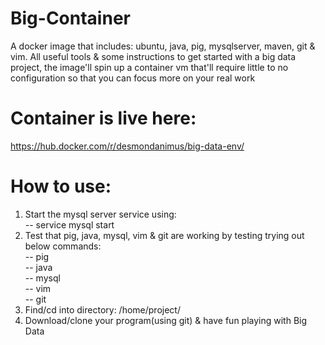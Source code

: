# Big-Container
A docker image that includes: ubuntu, java, pig, mysqlserver, maven, git &amp; vim. All useful tools &amp; some instructions to get started with a big data project, the image'll spin up a container vm that'll require little to no configuration so that you can focus more on your real work

# Container is live here:
https://hub.docker.com/r/desmondanimus/big-data-env/

# How to use:
1. Start the mysql server service using: <br/>
-- service mysql start <br/>
2. Test that pig, java, mysql, vim & git are working by testing trying out below commands: <br/>
-- pig <br/>
-- java <br/>
-- mysql <br />
-- vim <br />
-- git <br />
3. Find/cd into directory: /home/project/ <br/>
4. Download/clone your program(using git) & have fun playing with Big Data
